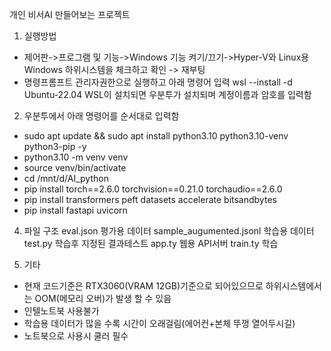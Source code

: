 개인 비서AI 만들어보는 프로젝트

1. 실행방법
- 제어판->프로그램 및 기능->Windows 기능 켜기/끄기->Hyper-V와 Linux용 Windows 하위시스템을 체크하고 확인 -> 재부팅
- 명령프롬프트 관리자권한으로 실행하고 아래 명령어 입력
  wsl --install -d Ubuntu-22.04
  WSL이 설치되면 우분투가 설치되며 계정이름과 암호를 입력함

2. 우분투에서 아래 명령어를 순서대로 입력함
   
- sudo apt update && sudo apt install python3.10 python3.10-venv python3-pip -y
- python3.10 -m venv venv
- source venv/bin/activate
- cd /mnt/d/AI_python
- pip install torch==2.6.0 torchvision==0.21.0 torchaudio==2.6.0
- pip install transformers peft datasets accelerate bitsandbytes
- pip install fastapi uvicorn

4. 파일 구조
eval.json 평가용 데이터
sample_augumented.jsonl 학습용 데이터
test.py 학습후 지정된 결과테스트
app.ty 웹용 API서버 
train.ty 학습

5. 기타 
- 현재 코드기준은 RTX3060(VRAM 12GB)기준으로 되어있으므로 하위시스템에서는 OOM(메모리 오버)가 발생 할 수 있음
- 인텔노트북 사용불가
- 학습용 데이터가 많을 수록 시간이 오래걸림(에어컨+본체 뚜껑 열어두시길)
- 노트북으로 사용시 쿨러 필수

